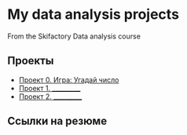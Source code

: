 # My data analysis projects

From the Skifactory Data analysis course

## Проекты

* [Проект 0. Игра: Угадай число](https://github.com/Vakunoba/data_analysis/tree/main/project_0)
* [Проект 1. _________]()
* [Проект 2. _________]()

## Ссылки на резюме
